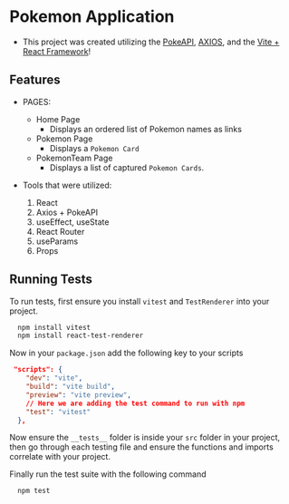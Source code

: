 # Pokemon Application

- This project was created utilizing the [PokeAPI](https://pokeapi.co/), [AXIOS](https://axios-http.com/docs/intro), and the [Vite + React Framework](https://vitejs.dev/guide/)!

## Features

- PAGES:

  - Home Page
    - Displays an ordered list of Pokemon names as links
  - Pokemon Page
    - Displays a `Pokemon Card`
  - PokemonTeam Page
    - Displays a list of captured `Pokemon Cards`.

- Tools that were utilized:
  1. React
  2. Axios + PokeAPI
  3. useEffect, useState
  4. React Router
  5. useParams
  6. Props

## Running Tests

To run tests, first ensure you install `vitest` and `TestRenderer` into your project.

```bash
  npm install vitest
  npm install react-test-renderer
```

Now in your `package.json` add the following key to your scripts

```json
 "scripts": {
    "dev": "vite",
    "build": "vite build",
    "preview": "vite preview",
    // Here we are adding the test command to run with npm
    "test": "vitest"
  },
```

Now ensure the `__tests__` folder is inside your `src` folder in your project, then go through each testing file and ensure the functions and imports correlate with your project.

Finally run the test suite with the following command

```bash
  npm test
```
